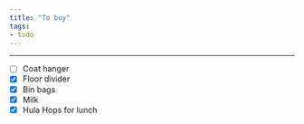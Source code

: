 ```yaml
---
title: "To buy"
tags:
- todo
---
```

---

- [ ] Coat hanger
- [x] Floor divider
- [x] Bin bags
- [x] Milk
- [x] Hula Hops for lunch
